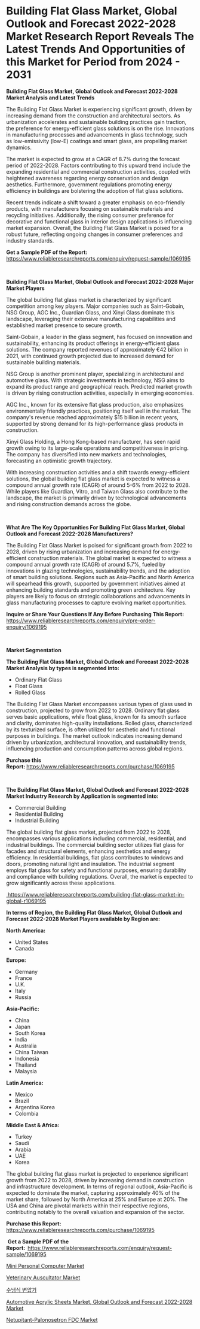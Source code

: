 <p><h1>Building Flat Glass Market, Global Outlook and Forecast 2022-2028 Market Research Report Reveals The Latest Trends And Opportunities of this Market for Period from 2024 - 2031</h1></p><p><strong>Building Flat Glass Market, Global Outlook and Forecast 2022-2028 Market Analysis and Latest Trends</strong></p>
<p><p>The Building Flat Glass Market is experiencing significant growth, driven by increasing demand from the construction and architectural sectors. As urbanization accelerates and sustainable building practices gain traction, the preference for energy-efficient glass solutions is on the rise. Innovations in manufacturing processes and advancements in glass technology, such as low-emissivity (low-E) coatings and smart glass, are propelling market dynamics.</p><p>The market is expected to grow at a CAGR of 8.7% during the forecast period of 2022-2028. Factors contributing to this upward trend include the expanding residential and commercial construction activities, coupled with heightened awareness regarding energy conservation and design aesthetics. Furthermore, government regulations promoting energy efficiency in buildings are bolstering the adoption of flat glass solutions.</p><p>Recent trends indicate a shift toward a greater emphasis on eco-friendly products, with manufacturers focusing on sustainable materials and recycling initiatives. Additionally, the rising consumer preference for decorative and functional glass in interior design applications is influencing market expansion. Overall, the Building Flat Glass Market is poised for a robust future, reflecting ongoing changes in consumer preferences and industry standards.</p></p>
<p><strong>Get a Sample PDF of the Report:&nbsp;</strong> <a href="https://www.reliableresearchreports.com/enquiry/request-sample/1069195">https://www.reliableresearchreports.com/enquiry/request-sample/1069195</a></p>
<p>&nbsp;</p>
<p><strong>Building Flat Glass Market, Global Outlook and Forecast 2022-2028 Major Market Players</strong></p>
<p><p>The global building flat glass market is characterized by significant competition among key players. Major companies such as Saint-Gobain, NSG Group, AGC Inc., Guardian Glass, and Xinyi Glass dominate this landscape, leveraging their extensive manufacturing capabilities and established market presence to secure growth.</p><p>Saint-Gobain, a leader in the glass segment, has focused on innovation and sustainability, enhancing its product offerings in energy-efficient glass solutions. The company reported revenues of approximately €42 billion in 2021, with continued growth projected due to increased demand for sustainable building materials.</p><p>NSG Group is another prominent player, specializing in architectural and automotive glass. With strategic investments in technology, NSG aims to expand its product range and geographical reach. Predicted market growth is driven by rising construction activities, especially in emerging economies. </p><p>AGC Inc., known for its extensive flat glass production, also emphasizes environmentally friendly practices, positioning itself well in the market. The company's revenue reached approximately $15 billion in recent years, supported by strong demand for its high-performance glass products in construction.</p><p>Xinyi Glass Holding, a Hong Kong-based manufacturer, has seen rapid growth owing to its large-scale operations and competitiveness in pricing. The company has diversified into new markets and technologies, forecasting an optimistic growth trajectory.</p><p>With increasing construction activities and a shift towards energy-efficient solutions, the global building flat glass market is expected to witness a compound annual growth rate (CAGR) of around 5-6% from 2022 to 2028. While players like Guardian, Vitro, and Taiwan Glass also contribute to the landscape, the market is primarily driven by technological advancements and rising construction demands across the globe.</p></p>
<p>&nbsp;</p>
<p><strong>What Are The Key Opportunities For Building Flat Glass Market, Global Outlook and Forecast 2022-2028 Manufacturers?</strong></p>
<p><p>The Building Flat Glass Market is poised for significant growth from 2022 to 2028, driven by rising urbanization and increasing demand for energy-efficient construction materials. The global market is expected to witness a compound annual growth rate (CAGR) of around 5.7%, fueled by innovations in glazing technologies, sustainability trends, and the adoption of smart building solutions. Regions such as Asia-Pacific and North America will spearhead this growth, supported by government initiatives aimed at enhancing building standards and promoting green architecture. Key players are likely to focus on strategic collaborations and advancements in glass manufacturing processes to capture evolving market opportunities.</p></p>
<p><strong>Inquire or Share Your Questions If Any Before Purchasing This Report:</strong> <a href="https://www.reliableresearchreports.com/enquiry/pre-order-enquiry/1069195">https://www.reliableresearchreports.com/enquiry/pre-order-enquiry/1069195</a></p>
<p>&nbsp;</p>
<p><strong>Market Segmentation</strong></p>
<p><strong>The Building Flat Glass Market, Global Outlook and Forecast 2022-2028 Market Analysis by types is segmented into:</strong></p>
<p><ul><li>Ordinary Flat Glass</li><li>Float Glass</li><li>Rolled Glass</li></ul></p>
<p><p>The Building Flat Glass Market encompasses various types of glass used in construction, projected to grow from 2022 to 2028. Ordinary flat glass serves basic applications, while float glass, known for its smooth surface and clarity, dominates high-quality installations. Rolled glass, characterized by its texturized surface, is often utilized for aesthetic and functional purposes in buildings. The market outlook indicates increasing demand driven by urbanization, architectural innovation, and sustainability trends, influencing production and consumption patterns across global regions.</p></p>
<p><strong>Purchase this Report:&nbsp;</strong><a href="https://www.reliableresearchreports.com/purchase/1069195">https://www.reliableresearchreports.com/purchase/1069195</a></p>
<p>&nbsp;</p>
<p><strong>The Building Flat Glass Market, Global Outlook and Forecast 2022-2028 Market Industry Research by Application is segmented into:</strong></p>
<p><ul><li>Commercial Building</li><li>Residential Building</li><li>Industrial Building</li></ul></p>
<p><p>The global building flat glass market, projected from 2022 to 2028, encompasses various applications including commercial, residential, and industrial buildings. The commercial building sector utilizes flat glass for facades and structural elements, enhancing aesthetics and energy efficiency. In residential buildings, flat glass contributes to windows and doors, promoting natural light and insulation. The industrial segment employs flat glass for safety and functional purposes, ensuring durability and compliance with building regulations. Overall, the market is expected to grow significantly across these applications.</p></p>
<p><a href="https://www.reliableresearchreports.com/building-flat-glass-market-in-global-r1069195">&nbsp;https://www.reliableresearchreports.com/building-flat-glass-market-in-global-r1069195</a></p>
<p><strong>In terms of Region, the Building Flat Glass Market, Global Outlook and Forecast 2022-2028 Market Players available by Region are:</strong></p>
<p>
    <p> <strong> North America: </strong>
        <ul>
            <li>United States</li>
            <li>Canada</li>
        </ul>
        </p> 
    <p> <strong> Europe: </strong>
        <ul>
            <li>Germany</li>
            <li>France</li>
            <li>U.K.</li>
            <li>Italy</li>
            <li>Russia</li>
        </ul>
        </p> 
    <p> <strong> Asia-Pacific: </strong>
        <ul>
            <li>China</li>
            <li>Japan</li>
            <li>South Korea</li>
            <li>India</li>
            <li>Australia</li>
            <li>China Taiwan</li>
            <li>Indonesia</li>
            <li>Thailand</li>
            <li>Malaysia</li>
        </ul>
        </p> 
    <p> <strong> Latin America: </strong>
        <ul>
            <li>Mexico</li>
            <li>Brazil</li>
            <li>Argentina Korea</li>
            <li>Colombia</li>
        </ul>
        </p> 
    <p> <strong> Middle East & Africa: </strong>
        <ul>
            <li>Turkey</li>
            <li>Saudi</li>
            <li>Arabia</li>
            <li>UAE</li>
            <li>Korea</li>
        </ul>
    </p>
    </p>
<p><p>The global building flat glass market is projected to experience significant growth from 2022 to 2028, driven by increasing demand in construction and infrastructure development. In terms of regional outlook, Asia-Pacific is expected to dominate the market, capturing approximately 40% of the market share, followed by North America at 25% and Europe at 20%. The USA and China are pivotal markets within their respective regions, contributing notably to the overall valuation and expansion of the sector.</p></p>
<p><strong>Purchase this Report: </strong><a href="https://www.reliableresearchreports.com/purchase/1069195">https://www.reliableresearchreports.com/purchase/1069195</a></p>
<p>&nbsp;<strong>Get a Sample PDF of the Report:&nbsp;&nbsp;</strong><a href="https://www.reliableresearchreports.com/enquiry/request-sample/1069195">https://www.reliableresearchreports.com/enquiry/request-sample/1069195</a></p>
<p><strong></strong></p>
<p><p><a href="https://www.linkedin.com/pulse/mini-personal-computer-industry-forecast-market-shifts-strategic-kki5f?trackingId=TQaPLvcYTv2tRXVoeSH1YQ%3D%3D">Mini Personal Computer Market</a></p><p><a href="https://medium.com/@lizarempel/veterinary-auscultator-market-a-global-and-regional-analysis-focus-on-region-country-level-6003061121ee">Veterinary Auscultator Market</a></p><p><a href="https://medium.com/@christorpherpfannerstill5436/%EA%B8%80%EB%A1%9C%EB%B2%8C-%EC%88%98%EB%83%89%EC%8B%9D-%EB%B3%80%EC%95%95%EA%B8%B0-%EC%8B%9C%EC%9E%A5%EC%9D%80-2024%EB%85%84%EB%B6%80%ED%84%B0-2031%EB%85%84%EA%B9%8C%EC%A7%80-8-4-%EC%9D%98-%EC%97%B0%ED%8F%89%EA%B7%A0-%EC%84%B1%EC%9E%A5%EB%A5%A0-cagr-%EB%A1%9C-%EC%84%B1%EC%9E%A5%ED%95%A0-%EA%B2%83%EC%9C%BC%EB%A1%9C-%EC%98%88%EC%83%81%EB%90%A9%EB%8B%88%EB%8B%A4-dc291b2c33cf">수냉식 변압기</a></p><p><a href="https://github.com/sofayahoo2023/Market-Research-Report-List-6/blob/main/automotive-acrylic-sheets-market-global-outlook-and-forecast-2022-2028-market.md">Automotive Acrylic Sheets Market, Global Outlook and Forecast 2022-2028 Market</a></p><p><a href="https://issuu.com/reportprime-2/docs/netupitant-palonosetron-fdc-market-_29547113c7d891">Netupitant-Palonosetron FDC Market</a></p></p>